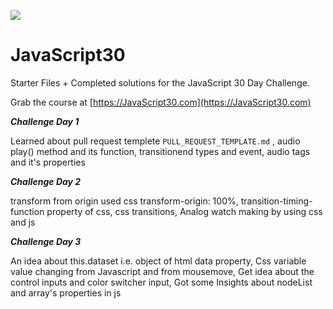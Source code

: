 ![](https://javascript30.com/images/JS3-social-share.png)

# JavaScript30

Starter Files + Completed solutions for the JavaScript 30 Day Challenge.

Grab the course at [https://JavaScript30.com](https://JavaScript30.com)

***Challenge Day 1***

Learned about pull request templete ```PULL_REQUEST_TEMPLATE.md``` ,
audio play() method and its function,
transitionend types and event, 
audio tags and it's properties

***Challenge Day 2*** 

transform from origin used css transform-origin: 100%, 
transition-timing-function property of css, 
css transitions, 
Analog watch making by using css and js

***Challenge Day 3*** 

An idea about this.dataset i.e. object of html data property, 
Css variable value changing from Javascript and from mousemove, 
Get idea about the control inputs and color switcher input, 
Got some Insights about nodeList and array's properties in js
